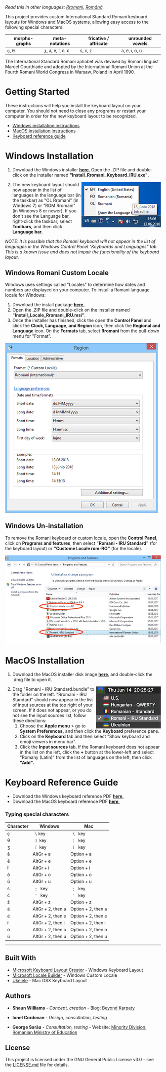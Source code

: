 <!---
<p>
  <img src="images/logo.png" width="100" height="100" align="right" />
</p>
--->
*Read this in other languages: [Rromani](README.rom.md), [Română](README.ro.md).*

This project provides custom International Standard Romani keyboard layouts for Windows and MacOS systems, allowing easy access to the following special characters: 

| morpho-graphs | meta-notations | fricative / affricate  | unrounded vowels |
|----|----|----|----|
| ç, θ | ʒ, ǎ, ě, ǐ, ǒ, ǔ | ś, ć, ź | ä, ë, ï, ö, ü |

The International Standard Romani aphabet was devised by Romani linguist Marcel Courthiade and adopted by the International Romani Union at the Fourth Romani World Congress in Warsaw, Poland in April 1990.

# Getting Started

These instructions will help you install the keyboard layout on your computer. You should not need to close any programs or restart your computer in order for the new keyboard layout to be recognized.

- [Windows installation instructions](#windows-installation)
- [MacOS installation instructions](#macos-installation)
- [Keyboard reference guide](#keyboard-reference-guide)

# Windows Installation

1. Download the Windows installer [**here**.](Romani_IRU_Windows.zip) Open the .ZIP file and double-click on the installer named **"Install_Rromani_Keyboard_IRU.exe"**.

<p>
  <img src="images/language_bar.png" align="right" />
</p>

2. The new keyboard layout should now appear in the list of languages in the language bar (in the taskbar) as "OL Rromani" (in Windows 7) or "ROM Rromani" (in Windows 8 or newer). If you don't see the Language bar, right-click the taskbar, select **Toolbars,** and then click **Language bar.**


*NOTE: It is possible that the Romani keyboard will not appear in the list of languages in the Windows Control Panel 
"Keyboards and Languages" tab. This is a known issue and does not impair the functionality of the keyboard layout.*


## Windows Romani Custom Locale
Windows uses settings called "Locales" to determine how dates and numbers are displayed on your computer. To install a Romani language locale for Windows:
1. Download the install package [**here**.](Romani_IRU_Windows.zip) 
2. Open the .ZIP file and double-click on the installer named **"Install_Locale_Rromani_IRU.msi"**. 
3. Once the installer has finished, click the open the **Control Panel** and click the **Clock, Language, and Region** icon, then
click the **Regional and Language** icon. On the **Formats** tab, select **Rromani** from the pull-down menu for "Format".

<p>
  <img src="images/locale.png" align="center" />
</p>

## Windows Un-installation

To remove the Romani keyboard or custom locale, open the **Control Panel,** click on **Programs and features**, then select **"Romani - IRU Standard"** (for the keyboard layout) or **"Custome Locale rom-RO"** (for the locale).

<p>
  <img src="images/uninstall.jpg" align="center" />
</p>





# MacOS Installation
1. Download the MacOS installer disk image [**here**.](Romani_IRU_Mac.dmg) and double-click the .dmg file to open it.

<p>
  <img src="images/macos_input.png" align="right" />
</p>

2. Drag "Romani - IRU Standard.bundle" to the folder on the left. "Rromani - IRU Standard" should now appear in the list of input sources at the top right of your screen. If it does not appear, or you do not see the input sources list, follow these directions:
   1. Choose the **Apple menu** > go to **System Preferences,** and then click the **Keyboard** preference pane.
   2. Click on the **Keyboard** tab and then select "Show keyboard and emoji viewers in menu bar".
   3. Click the **Input sources** tab. If the Romani keyboard does not appear in the list on the left, click the **+** button at the lower-left and select "Romany (Latin)" from the list of languages on the left, then click **"Add".**



# Keyboard Reference Guide

- Download the Windows keyboard reference PDF [**here**.](romani-keyboard-win.pdf) 
- Download the MacOS keyboard reference PDF [**here**.](romani-keyboard-mac.pdf) 

### Typing special characters

| Character | Windows | Mac  |
|----|----|----|
| ç | ``  \ `` key | ``  \  `` key |
| θ | ``  ]  ``key | ``  ]  `` key |
| ʒ | ``  [  ``key | ``  [  `` key |
| ǎ | AltGr + a | Option + a |
| ě | AltGr + e | Option + e |
| ǐ | AltGr + i | Option + i |
| ǒ | AltGr + o | Option + o |
| ǔ | AltGr + u | Option + u |
| ś | ``  ;  `` key | ``  ;  `` key |
| ć | ``  '  `` key | ``  '  `` key | 
| ź | AltGr + z | Option + z |
| ä | AltGr + 2, then a | Option + 2, then a |
| ë | AltGr + 2, then e | Option + 2, then e |
| ï | AltGr + 2, then i | Option + 2, then i |
| ö | AltGr + 2, then o | Option + 2, then o |
| ü | AltGr + 2, then u | Option + 2, then u |



**************
## Built With

* [Microsoft Keyboard Layout Creator](https://www.microsoft.com/en-us/download/details.aspx?id=22339) - Windows Keyboard Layout
* [Microsoft Locale Builder](https://www.microsoft.com/en-us/download/details.aspx?id=41158) - Windows Custom Locale
* [Ukelele](http://scripts.sil.org/cms/scripts/page.php?site_id=nrsi&id=ukelele) - Mac OSX Keyboard Layout

## Authors

* **Shaun Williams** - *Concept, creation* - Blog: [Beyond Karpaty](https://www.mutiny.net)

* **Ionel Cordovan** - *Design, consultation, testing*

* **George Sarău** - *Consultation, testing* - Website: [Minority Division, Romanian Ministry of Education](https://www.edu.ro/echipa%20minoritati)

## License

This project is licensed under the GNU General Public License v3.0 - see the [LICENSE.md](LICENSE.md) file for details.

